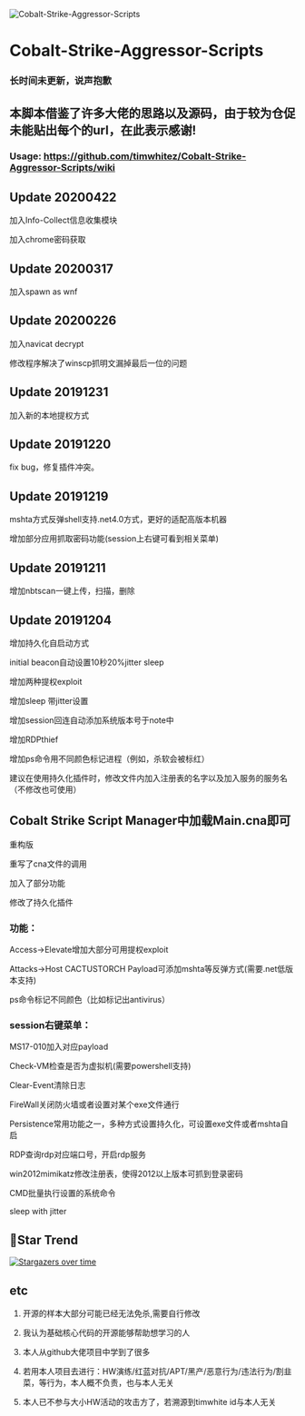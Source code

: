 ![Cobalt-Strike-Aggressor-Scripts](https://socialify.git.ci/timwhitez/Cobalt-Strike-Aggressor-Scripts/image?description=1&font=Raleway&forks=1&issues=1&language=1&logo=https%3A%2F%2Favatars1.githubusercontent.com%2Fu%2F36320909&owner=1&pattern=Circuit%20Board&stargazers=1&theme=Light)

# Cobalt-Strike-Aggressor-Scripts

### 长时间未更新，说声抱歉

## 本脚本借鉴了许多大佬的思路以及源码，由于较为仓促未能贴出每个的url，在此表示感谢!

### Usage: https://github.com/timwhitez/Cobalt-Strike-Aggressor-Scripts/wiki

## Update 20200422

加入Info-Collect信息收集模块

加入chrome密码获取

## Update 20200317

加入spawn as wnf

## Update 20200226

加入navicat decrypt

修改程序解决了winscp抓明文漏掉最后一位的问题


## Update 20191231

加入新的本地提权方式

## Update 20191220

fix bug，修复插件冲突。

## Update 20191219

mshta方式反弹shell支持.net4.0方式，更好的适配高版本机器

增加部分应用抓取密码功能(session上右键可看到相关菜单)

## Update 20191211

增加nbtscan一键上传，扫描，删除

## Update 20191204

增加持久化自启动方式

initial beacon自动设置10秒20%jitter sleep

增加两种提权exploit

增加sleep 带jitter设置

增加session回连自动添加系统版本号于note中

增加RDPthief

增加ps命令用不同颜色标记进程（例如，杀软会被标红）

建议在使用持久化插件时，修改文件内加入注册表的名字以及加入服务的服务名（不修改也可使用）


## Cobalt Strike Script Manager中加载Main.cna即可

重构版

重写了cna文件的调用

加入了部分功能

修改了持久化插件

### 功能：
Access->Elevate增加大部分可用提权exploit

Attacks->Host CACTUSTORCH Payload可添加mshta等反弹方式(需要.net低版本支持)

ps命令标记不同颜色（比如标记出antivirus）

### session右键菜单：

MS17-010加入对应payload

Check-VM检查是否为虚拟机(需要powershell支持)

Clear-Event清除日志

FireWall关闭防火墙或者设置对某个exe文件通行

Persistence常用功能之一，多种方式设置持久化，可设置exe文件或者mshta自启

RDP查询rdp对应端口号，开启rdp服务

win2012mimikatz修改注册表，使得2012以上版本可抓到登录密码

CMD批量执行设置的系统命令

sleep with jitter

## 🚀Star Trend
[![Stargazers over time](https://starchart.cc/timwhitez/Cobalt-Strike-Aggressor-Scripts.svg)](https://starchart.cc/timwhitez/Cobalt-Strike-Aggressor-Scripts)


## etc
1. 开源的样本大部分可能已经无法免杀,需要自行修改

2. 我认为基础核心代码的开源能够帮助想学习的人
 
3. 本人从github大佬项目中学到了很多
 
4. 若用本人项目去进行：HW演练/红蓝对抗/APT/黑产/恶意行为/违法行为/割韭菜，等行为，本人概不负责，也与本人无关

5. 本人已不参与大小HW活动的攻击方了，若溯源到timwhite id与本人无关
